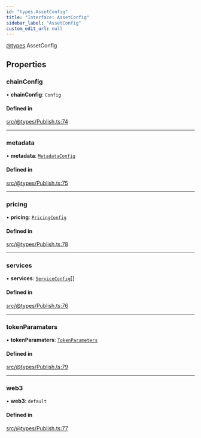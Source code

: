 ```yaml
---
id: "types.AssetConfig"
title: "Interface: AssetConfig"
sidebar_label: "AssetConfig"
custom_edit_url: null
---
```


[@types](../modules/types.md).AssetConfig

## Properties

### chainConfig

• **chainConfig**: `Config`

#### Defined in

[src/@types/Publish.ts:74](https://github.com/deltaDAO/nautilus/blob/4fdb4db/src/@types/Publish.ts#L74)

___

### metadata

• **metadata**: [`MetadataConfig`](../modules/types.md#metadataconfig)

#### Defined in

[src/@types/Publish.ts:75](https://github.com/deltaDAO/nautilus/blob/4fdb4db/src/@types/Publish.ts#L75)

___

### pricing

• **pricing**: [`PricingConfig`](types.PricingConfig.md)

#### Defined in

[src/@types/Publish.ts:78](https://github.com/deltaDAO/nautilus/blob/4fdb4db/src/@types/Publish.ts#L78)

___

### services

• **services**: [`ServiceConfig`](../modules/types.md#serviceconfig)[]

#### Defined in

[src/@types/Publish.ts:76](https://github.com/deltaDAO/nautilus/blob/4fdb4db/src/@types/Publish.ts#L76)

___

### tokenParamaters

• **tokenParamaters**: [`TokenParameters`](types.TokenParameters.md)

#### Defined in

[src/@types/Publish.ts:79](https://github.com/deltaDAO/nautilus/blob/4fdb4db/src/@types/Publish.ts#L79)

___

### web3

• **web3**: `default`

#### Defined in

[src/@types/Publish.ts:77](https://github.com/deltaDAO/nautilus/blob/4fdb4db/src/@types/Publish.ts#L77)
